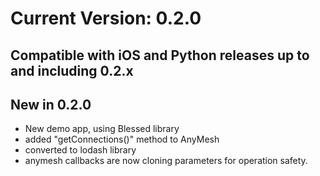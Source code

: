 # Current Version: 0.2.0
## Compatible with iOS and Python releases up to and including 0.2.x


## New in 0.2.0
* New demo app, using Blessed library
* added "getConnections()" method to AnyMesh
* converted to lodash library
* anymesh callbacks are now cloning parameters for operation safety.
